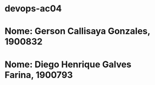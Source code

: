 # devops-ac04

# Nome: Gerson Callisaya Gonzales, 1900832
# Nome: Diego Henrique Galves Farina, 1900793